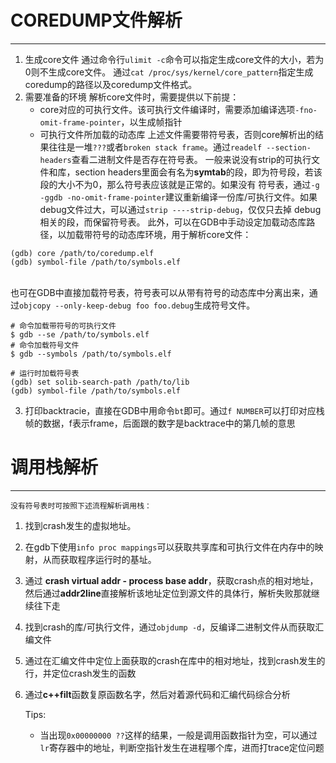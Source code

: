 # COREDUMP文件解析
---
1. 生成core文件
    通过命令行`ulimit -c`命令可以指定生成core文件的大小，若为0则不生成core文件。
    通过`cat /proc/sys/kernel/core_pattern`指定生成coredump的路径以及coredump文件格式。
2. 需要准备的环境
    解析core文件时，需要提供以下前提：
    + core对应的可执行文件。该可执行文件编译时，需要添加编译选项`-fno-omit-frame-pointer`，以生成帧指针
    + 可执行文件所加载的动态库
        上述文件需要带符号表，否则core解析出的结果往往是一堆`???`或者`broken stack frame`。通过`readelf --section-headers`查看二进制文件是否存在符号表。
        一般来说没有strip的可执行文件和库，section headers里面会有名为**symtab**的段，即为符号段，若该段的大小不为0，那么符号表应该就是正常的。如果没有
        符号表，通过`-g -ggdb -no-omit-frame-pointer`建议重新编译一份库/可执行文件。如果debug文件过大，可以通过`strip ----strip-debug`，仅仅只去掉
        debug相关的段，而保留符号表。
        此外，可以在GDB中手动设定加载动态库路径，以加载带符号的动态库环境，用于解析core文件：

```
(gdb) core /path/to/coredump.elf
(gdb) symbol-file /path/to/symbols.elf
```
<br>           也可在GDB中直接加载符号表，符号表可以从带有符号的动态库中分离出来，通过`objcopy --only-keep-debug foo foo.debug`生成符号文件。
```
# 命令加载带符号的可执行文件
$ gdb --se /path/to/symbols.elf
# 命令加载符号文件
$ gdb --symbols /path/to/symbols.elf

# 运行时加载符号表
(gdb) set solib-search-path /path/to/lib
(gdb) symbol-file /path/to/symbols.elf
```

3. 打印backtracie，直接在GDB中用命令`bt`即可。通过`f NUMBER`可以打印对应栈帧的数据，f表示frame，后面跟的数字是backtrace中的第几帧的意思
# 调用栈解析
---
    没有符号表时可按照下述流程解析调用栈：
1. 找到crash发生的虚拟地址。
2. 在gdb下使用`info proc mappings`可以获取共享库和可执行文件在内存中的映射，从而获取程序运行时的基址。
3. 通过 **crash virtual addr - process base addr**，获取crash点的相对地址，然后通过**addr2line**直接解析该地址定位到源文件的具体行，解析失败那就继续往下走
4. 找到crash的库/可执行文件，通过`objdump -d`，反编译二进制文件从而获取汇编文件
5. 通过在汇编文件中定位上面获取的crash在库中的相对地址，找到crash发生的行，并定位crash发生的函数
6. 通过**c++filt**函数复原函数名字，然后对着源代码和汇编代码综合分析

    Tips:
    + 当出现`0x00000000 ??`这样的结果，一般是调用函数指针为空，可以通过`lr`寄存器中的地址，判断空指针发生在进程哪个库，进而打trace定位问题